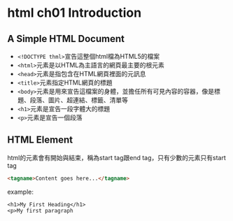 # html ch01 Introduction

## A Simple HTML Document
 - ```<!DOCTYPE thml>```宣告這整個html檔為HTML5的檔案
 - ```<html>```元素是以HTML為主語言的網頁最主要的根元素
 - ```<head>```元素是指包含在HTML網頁裡面的元訊息
 - ```<title>```元素指定HTML網頁的標題
 - ```<body>```元素是用來宣告這檔案的身體，並擔任所有可見內容的容器，像是標題、段落、圖片、超連結、標籤、清單等
 - ```<h1>```元素是宣告一段字體大的標題
 - ```<p>```元素是宣告一個段落

## HTML Element
html的元素會有開始與結束，稱為start tag跟end tag，只有少數的元素只有start tag

```html
<tagname>Content goes here...</tagname>
```

example:
```htnl
<h1>My First Heading</h1>
<p>My first paragraph
```
